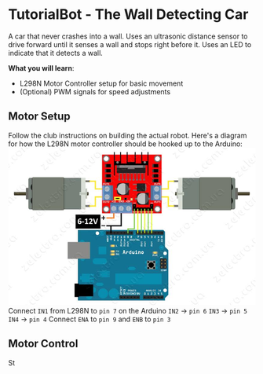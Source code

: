# TutorialBot - The Wall Detecting Car

A car that never crashes into a wall. Uses an ultrasonic distance sensor to drive forward until it senses a wall and stops right before it. Uses an LED to indicate that it detects a wall.

**What you will learn**:
 - L298N Motor Controller setup for basic movement
 - (Optional) PWM signals for speed adjustments

## Motor Setup
Follow the club instructions on building the actual robot. Here's a diagram for how the L298N motor controller should be hooked up to the Arduino:
![Wiring Diagram](https://raw.githubusercontent.com/Penn-State-Robotics-Club/tutorials/master/resources/l298_motor_wiring.png)
Connect `IN1` from L298N to `pin 7` on the Arduino
`IN2` -> `pin 6`
`IN3` -> `pin 5`
`IN4` -> `pin 4`
Connect `ENA` to `pin 9` and `ENB` to `pin 3`

## Motor Control
St
<!--stackedit_data:
eyJoaXN0b3J5IjpbNDE1OTEyOTI1LDE2OTEzODE3ODEsLTg3Mj
U4NTIzMSwtNzQwNTc0MjIxLDE2MTY1MzYyNTcsMTUwNTMyODgx
Myw2MDkyNzg2MDksLTE0MjAyODI3MTgsMTk5NTc2MzI4NCw5NT
MwNjA3NzMsMTk0MzAwNzU0MywtODA2MzQ0ODA4LDk4NDkzMDE4
NV19
-->
